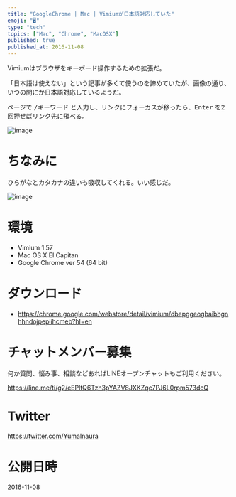 ```yaml
---
title: "GoogleChrome | Mac | Vimiumが日本語対応していた"
emoji: "🖥"
type: "tech"
topics: ["Mac", "Chrome", "MacOSX"]
published: true
published_at: 2016-11-08
---
```


Vimiumはブラウザをキーボード操作するための拡張だ。

「日本語は使えない」という記事が多くて使うのを諦めていたが、画像の通り、いつの間にか日本語対応しているようだ。

ページで <kbd>/キーワード</kbd> と入力し、リンクにフォーカスが移ったら、<kbd>Enter</kbd> を2回押せばリンク先に飛べる。

![image](https://qiita-image-store.s3.amazonaws.com/0/89618/a5a20ba1-b9fa-be66-ecde-e2b77308f86e.png)

# ちなみに

ひらがなとカタカナの違いも吸収してくれる。いい感じだ。

![image](https://qiita-image-store.s3.amazonaws.com/0/89618/e9f748b4-4221-5240-571e-5b6bd7854ada.png)

# 環境

- Vimium 1.57
- Mac OS X El Capitan
- Google Chrome ver 54 (64 bit)

# ダウンロード

- https://chrome.google.com/webstore/detail/vimium/dbepggeogbaibhgnhhndojpepiihcmeb?hl=en








<!-- Update From Qiita API -->

# チャットメンバー募集


何か質問、悩み事、相談などあればLINEオープンチャットもご利用ください。

https://line.me/ti/g2/eEPltQ6Tzh3pYAZV8JXKZqc7PJ6L0rpm573dcQ





# Twitter


https://twitter.com/YumaInaura


<!-- Update From Qiita API -->



# 公開日時

2016-11-08
